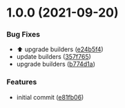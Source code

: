 # 1.0.0 (2021-09-20)


### Bug Fixes

* :arrow_up: upgrade builders ([e24b5f4](https://github.com/ng-easy/workspace-release-test/commit/e24b5f45145071c230d6b4239006236b30815e0a))
* update builders ([357f765](https://github.com/ng-easy/workspace-release-test/commit/357f7659ba53332592bf021417c4a01a7d545f22))
* upgrade builders ([b774d1a](https://github.com/ng-easy/workspace-release-test/commit/b774d1a9b2583c924ab75436c3e6c364f9f59b25))


### Features

* initial commit ([e81fb06](https://github.com/ng-easy/workspace-release-test/commit/e81fb06ad0c92e559674fde091a2627b8609bbcd))
